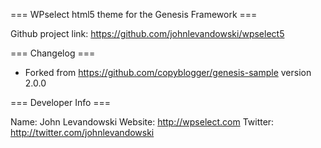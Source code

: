 === WPselect html5 theme for the Genesis Framework ===

Github project link: https://github.com/johnlevandowski/wpselect5


=== Changelog ===

* Forked from https://github.com/copyblogger/genesis-sample version 2.0.0


=== Developer Info ===

Name: John Levandowski
Website: http://wpselect.com
Twitter: http://twitter.com/johnlevandowski
